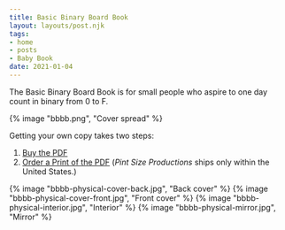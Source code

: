 ```yaml
---
title: Basic Binary Board Book
layout: layouts/post.njk
tags:
- home
- posts
- Baby Book
date: 2021-01-04
---
```


The Basic Binary Board Book is for small people who aspire to one day count
in binary from 0 to F.

{% image "bbbb.png", "Cover spread" %}

Getting your own copy takes two steps:

1. [Buy the PDF](https://www.patreon.com/kriskowal/shop/babys-basic-binary-board-book-34467)
2. [Order a Print of the PDF](https://customboardbooks.pintsizeproductions.com/product/Kris-Kowal-16-Page-Board-Book)
   (*Pint Size Productions* ships only within the United States.)

{% image "bbbb-physical-cover-back.jpg", "Back cover" %}
{% image "bbbb-physical-cover-front.jpg", "Front cover" %}
{% image "bbbb-physical-interior.jpg", "Interior" %}
{% image "bbbb-physical-mirror.jpg", "Mirror" %}
